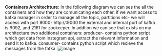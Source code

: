 **Containers Architechture:**
In the following diagram we can ses the all the containers and how they are comunicating each other.
if we want access to kafka manager in order to manage all the topic, partitions etc- we will access with port 9000- http://<ip>:9000
the external and internal port of kafka is 9092, and 2181 for zookeeper.
In addtion we can see that exists on my architecture two additional containers:
  producer- contains python script which get data from instegram api, extract the relevant information and send it to kafka.
  consumer- contains python script which recieve the messages from the fafka.
![image](https://user-images.githubusercontent.com/93048074/142061074-427dc4f3-18ee-4eee-bd99-e807723c073c.png)
